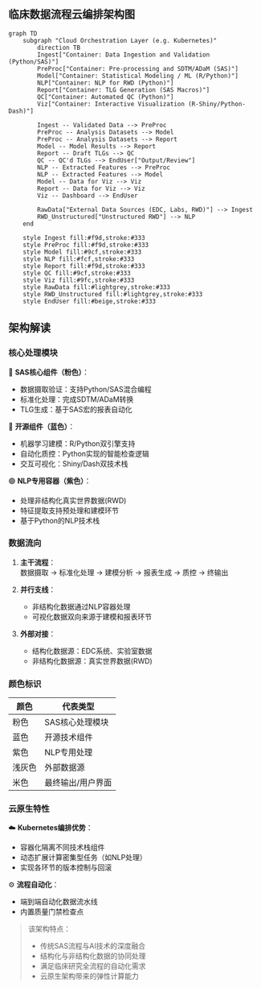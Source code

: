 ## 临床数据流程云编排架构图

```mermaid
graph TD
    subgraph "Cloud Orchestration Layer (e.g. Kubernetes)"
        direction TB
        Ingest["Container: Data Ingestion and Validation (Python/SAS)"]
        PreProc["Container: Pre-processing and SDTM/ADaM (SAS)"]
        Model["Container: Statistical Modeling / ML (R/Python)"]
        NLP["Container: NLP for RWD (Python)"]
        Report["Container: TLG Generation (SAS Macros)"]
        QC["Container: Automated QC (Python)"]
        Viz["Container: Interactive Visualization (R-Shiny/Python-Dash)"]

        Ingest -- Validated Data --> PreProc
        PreProc -- Analysis Datasets --> Model
        PreProc -- Analysis Datasets --> Report
        Model -- Model Results --> Report
        Report -- Draft TLGs --> QC
        QC -- QC'd TLGs --> EndUser["Output/Review"]
        NLP -- Extracted Features --> PreProc
        NLP -- Extracted Features --> Model
        Model -- Data for Viz --> Viz
        Report -- Data for Viz --> Viz
        Viz -- Dashboard --> EndUser

        RawData["External Data Sources (EDC, Labs, RWD)"] --> Ingest
        RWD_Unstructured["Unstructured RWD"] --> NLP
    end

    style Ingest fill:#f9d,stroke:#333
    style PreProc fill:#f9d,stroke:#333
    style Model fill:#9cf,stroke:#333
    style NLP fill:#fcf,stroke:#333
    style Report fill:#f9d,stroke:#333
    style QC fill:#9cf,stroke:#333
    style Viz fill:#9fc,stroke:#333
    style RawData fill:#lightgrey,stroke:#333
    style RWD_Unstructured fill:#lightgrey,stroke:#333
    style EndUser fill:#beige,stroke:#333
```

## 架构解读

### 核心处理模块
🔷 **SAS核心组件（粉色）**：
- 数据摄取验证：支持Python/SAS混合编程
- 标准化处理：完成SDTM/ADaM转换
- TLG生成：基于SAS宏的报表自动化

🔵 **开源组件（蓝色）**：
- 机器学习建模：R/Python双引擎支持
- 自动化质控：Python实现的智能检查逻辑
- 交互可视化：Shiny/Dash双技术栈

🟣 **NLP专用容器（紫色）**：
- 处理非结构化真实世界数据(RWD)
- 特征提取支持预处理和建模环节
- 基于Python的NLP技术栈

### 数据流向
1. **主干流程**：  
   数据摄取 → 标准化处理 → 建模分析 → 报表生成 → 质控 → 终输出

2. **并行支线**：
   - 非结构化数据通过NLP容器处理
   - 可视化数据双向来源于建模和报表环节

3. **外部对接**：
   - 结构化数据源：EDC系统、实验室数据
   - 非结构化数据源：真实世界数据(RWD)

### 颜色标识
| 颜色       | 代表类型                 |
|------------|-------------------------|
| 粉色       | SAS核心处理模块         |
| 蓝色       | 开源技术组件            |
| 紫色       | NLP专用处理             |
| 浅灰色     | 外部数据源              |
| 米色       | 最终输出/用户界面       |

### 云原生特性
☁️ **Kubernetes编排优势**：
- 容器化隔离不同技术栈组件
- 动态扩展计算密集型任务（如NLP处理）
- 实现各环节的版本控制与回滚

⚙️ **流程自动化**：
- 端到端自动化数据流水线
- 内置质量门禁检查点

> 该架构特点：  
> - 传统SAS流程与AI技术的深度融合  
> - 结构化与非结构化数据的协同处理  
> - 满足临床研究全流程的自动化需求  
> - 云原生架构带来的弹性计算能力